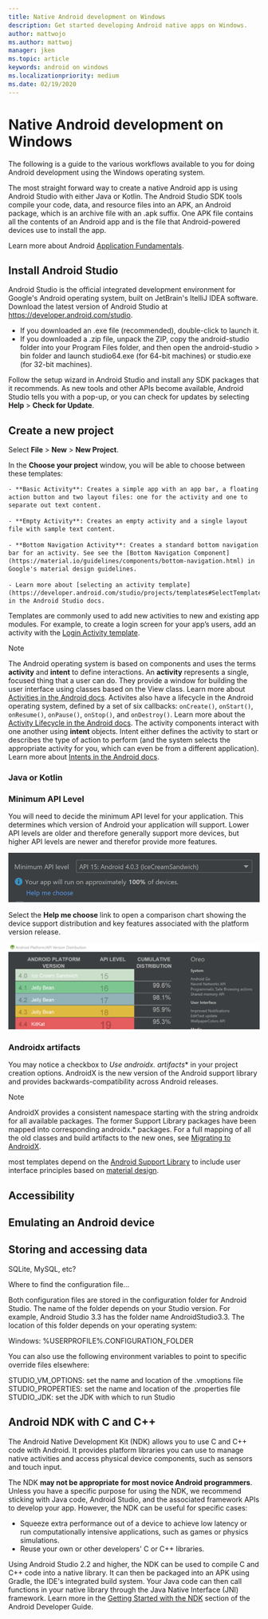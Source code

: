 ```yaml
---
title: Native Android development on Windows
description: Get started developing Android native apps on Windows.
author: mattwojo 
ms.author: mattwoj 
manager: jken
ms.topic: article
keywords: android on windows
ms.localizationpriority: medium
ms.date: 02/19/2020
---
```


# Native Android development on Windows

The following is a guide to the various workflows available to you for doing Android development using the Windows operating system.

The most straight forward way to create a native Android app is using Android Studio with either Java or Kotlin. The Android Studio SDK tools compile your code, data, and resource files into an APK, an Android package, which is an archive file with an .apk suffix. One APK file contains all the contents of an Android app and is the file that Android-powered devices use to install the app.

Learn more about Android [Application Fundamentals](https://developer.android.com/guide/components/fundamentals).

## Install Android Studio

Android Studio is the official integrated development environment for Google's Android operating system, built on JetBrain's ItelliJ IDEA software. Download the latest version of Android Studio at https://developer.android.com/studio.

- If you downloaded an .exe file (recommended), double-click to launch it.
- If you downloaded a .zip file, unpack the ZIP, copy the android-studio folder into your Program Files folder, and then open the android-studio > bin folder and launch studio64.exe (for 64-bit machines) or studio.exe (for 32-bit machines).

Follow the setup wizard in Android Studio and install any SDK packages that it recommends. As new tools and other APIs become available, Android Studio tells you with a pop-up, or you can check for updates by selecting **Help** > **Check for Update**.

## Create a new project

Select **File** > **New** > **New Project**.

In the **Choose your project** window, you will be able to choose between these templates:

    - **Basic Activity**: Creates a simple app with an app bar, a floating action button and two layout files: one for the activity and one to separate out text content.

    - **Empty Activity**: Creates an empty activity and a single layout file with sample text content.

    - **Bottom Navigation Activity**: Creates a standard bottom navigation bar for an activity. See see the [Bottom Navigation Component](https://material.io/guidelines/components/bottom-navigation.html) in Google's material design guidelines.

    - Learn more about [selecting an activity template](https://developer.android.com/studio/projects/templates#SelectTemplate) in the Android Studio docs.

Templates are commonly used to add new activities to new and existing app modules. For example, to create a login screen for your app’s users, add an activity with the [Login Activity template](https://developer.android.com/studio/projects/templates#LoginActivity).

> [!NOTE]
> The Android operating system is based on components and uses the terms **activity** and **intent** to define interactions. An **activity** represents a single, focused thing that a user can do. They provide a window for building the user interface using classes based on the View class. Learn more about [Activities in the Android docs](https://developer.android.com/reference/android/app/Activity). Activites also have a lifecycle in the Android operating system, defined by a set of six callbacks: `onCreate()`, `onStart()`, `onResume()`, `onPause()`, `onStop()`, and `onDestroy()`. Learn more about the [Activity Lifecycle in the Android docs](https://developer.android.com/guide/components/activities/activity-lifecycle). The activity components interact with one another using **intent** objects. Intent either defines the activity to start or describes the type of action to perform (and the system selects the appropriate activity for you, which can even be from a different application). Learn more about [Intents in the Android docs](https://developer.android.com/reference/android/content/Intent.html).

### Java or Kotlin

### Minimum API Level

You will need to decide the minimum API level for your application. This determines which version of Android your application will support. Lower API levels are older and therefore generally support more devices, but higher API levels are newer and therefor provide more features.

![Android Studio Minimum API selection screen](../images/android-minimum-api-selection.png)

Select the **Help me choose** link to open a comparison chart showing the device support distribution and key features associated with the platform version release.

![Android Studio Minimum API comparison screen](../images/android-minimum-api-selection-2.png)

### Androidx artifacts

You may notice a checkbox to **Use androidx.* artifacts** in your project creation options. AndroidX is the new version of the Android support library and provides backwards-compatibility across Android releases.

> [!NOTE]
> AndroidX provides a consistent namespace starting with the string androidx for all available packages. The former Support Library packages have been mapped into corresponding androidx.* packages. For a full mapping of all the old classes and build artifacts to the new ones, see [Migrating to AndroidX](https://developer.android.com/jetpack/androidx/migrate).



most templates depend on the [Android Support Library](https://developer.android.com/tools/support-library/features.html) to include user interface principles based on [material design](https://developer.android.com/design/material/index.html).

## Accessibility

## Emulating an Android device

## Storing and accessing data

SQLite, MySQL, etc?
 
Where to find the configuration file...

Both configuration files are stored in the configuration folder for Android Studio. The name of the folder depends on your Studio version. For example, Android Studio 3.3 has the folder name AndroidStudio3.3. The location of this folder depends on your operating system:

Windows: %USERPROFILE%\.CONFIGURATION_FOLDER

You can also use the following environment variables to point to specific override files elsewhere:

STUDIO_VM_OPTIONS: set the name and location of the .vmoptions file
STUDIO_PROPERTIES: set the name and location of the .properties file
STUDIO_JDK: set the JDK with which to run Studio

## Android NDK with C and C++

The Android Native Development Kit (NDK) allows you to use C and C++ code with Android. It provides platform libraries you can use to manage native activities and access physical device components, such as sensors and touch input.

The NDK **may not be appropriate for most novice Android programmers**. Unless you have a specific purpose for using the NDK, we recommend sticking with Java code, Android Studio, and the associated framework APIs to develop your app. However, the NDK can be useful for specific cases:

- Squeeze extra performance out of a device to achieve low latency or run computationally intensive applications, such as games or physics simulations.
- Reuse your own or other developers' C or C++ libraries.

Using Android Studio 2.2 and higher, the NDK can be used to compile C and C++ code into a native library. It can then be packaged into an APK using Gradle, the IDE's integrated build system. Your Java code can then call functions in your native library through the Java Native Interface (JNI) framework. Learn more in the [Getting Started with the NDK](https://developer.android.com/ndk/guides) section of the Android Developer Guide.

